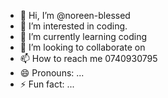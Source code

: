 - 👋 Hi, I’m @noreen-blessed
- 👀 I’m interested in coding.
- 🌱 I’m currently learning coding
- 💞️ I’m looking to collaborate on 
- 📫 How to reach me 0740930795
- 😄 Pronouns: ...
- ⚡ Fun fact: ...

<!---
noreen-blessed/noreen-blessed is a ✨ special ✨ repository because its `README.md` (this file) appears on your GitHub profile.
You can click the Preview link to take a look at your changes.
--->
